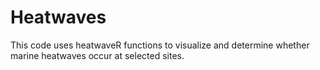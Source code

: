 # Heatwaves

This code uses heatwaveR functions to visualize and determine whether marine heatwaves occur at selected sites.
